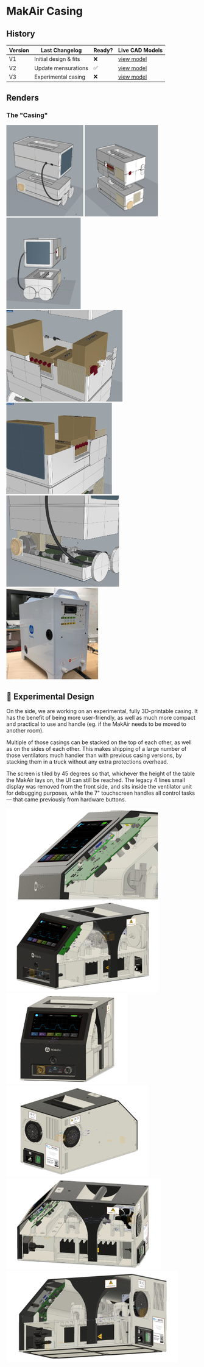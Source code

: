 # MakAir Casing

## History

| Version | Last Changelog | Ready? | Live CAD Models |
| ------- | -------------- | ------ | --------------- |
| V1 | Initial design & fits | ❌ | [view model](https://a360.co/2JyIU9P)
| V2 | Update mensurations | ✅ | [view model](https://a360.co/2RlnfGp)
| V3 | Experimental casing | ❌ | [view model](https://a360.co/2BoKPgj)

## Renders

### The "Casing"

<p>
  <img alt="Casing Render" src="./res/schemes/V2/Casing%20(Render%201).png" height="240">
  <img alt="Casing Render" src="./res/schemes/V2/Casing%20(Render%202).png" height="240">
  <img alt="Casing Render" src="./res/schemes/V2/Casing%20(Render%204).png" height="240">
  <img alt="Casing Render" src="./res/schemes/V2/Casing%20(Render%206).png" height="240">
  <img alt="Casing Render" src="./res/schemes/V2/Casing%20(Render%207).png" height="240">
  <img alt="Casing Render" src="./res/schemes/V2/Casing%20(Render%208).png" height="240">
  <img alt="Casing Assembly" src="./res/schemes/V2/Casing%20(Assembly%201).jpg" height="240">
</p>

## 🚀 Experimental Design

On the side, we are working on an experimental, fully 3D-printable casing. It has the benefit of being more user-friendly, as well as much more compact and practical to use and handle (eg. if the MakAir needs to be moved to another room).

Multiple of those casings can be stacked on the top of each other, as well as on the sides of each other. This makes shipping of a large number of those ventilators much handier than with previous casing versions, by stacking them in a truck without any extra protections overhead.

The screen is tiled by 45 degrees so that, whichever the height of the table the MakAir lays on, the UI can still be reached. The legacy 4 lines small display was removed from the front side, and sits inside the ventilator unit for debugging purposes, while the 7" touchscreen handles all control tasks — that came previously from hardware buttons.

<p>
  <img alt="Experimental Casing Render" src="./res/schemes/Experimental/V3/Casing%20(Render%201).png" height="240">
  <img alt="Experimental Casing Render" src="./res/schemes/Experimental/V3/Casing%20(Render%202).png" height="240">
  <img alt="Experimental Casing Render" src="./res/schemes/Experimental/V3/Casing%20(Render%203).png" height="240">
  <img alt="Experimental Casing Render" src="./res/schemes/Experimental/V3/Casing%20(Render%204).png" height="240">
  <img alt="Experimental Casing Render" src="./res/schemes/Experimental/V3/Casing%20(Render%205).png" height="240">
  <img alt="Experimental Casing Render" src="./res/schemes/Experimental/V3/Casing%20(Render%206).png" height="240">
</p>
